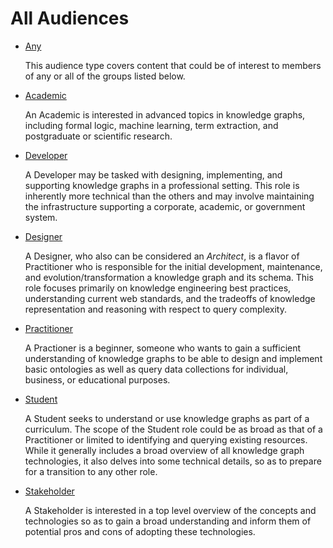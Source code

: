 # All Audiences
* [Any](./audiences/Any.md)

  This audience type covers content that could be of interest to members of any or all of the groups listed below.

* [Academic](../audiences/Academic.md)

  An Academic is interested in advanced topics in knowledge graphs, including formal logic, machine learning, term extraction, and postgraduate or scientific research. 

* [Developer](../audiences/Developer.md)

  A Developer may be tasked with designing, implementing, and supporting knowledge graphs in a professional setting. This role is inherently more technical than the others and may involve maintaining the infrastructure supporting a corporate, academic, or government system.

* [Designer](../audiences/Designer.md)

  A Designer, who also can be considered an _Architect_, is a flavor of Practitioner who is responsible for the initial development, maintenance, and evolution/transformation a knowledge graph and its schema. This role focuses primarily on knowledge engineering best practices, understanding current web standards, and the tradeoffs of knowledge representation and reasoning with respect to query complexity.

* [Practitioner](../audiences/Practitioner.md)

  A Practioner is a beginner, someone who wants to gain a sufficient understanding of knowledge graphs to be able to design and implement basic ontologies as well as query data collections for individual, business, or educational purposes.

* [Student](../audiences/Student.md)

  A Student seeks to understand or use knowledge graphs as part of a curriculum. The scope of the Student role could be as broad as that of a Practitioner or limited to identifying and querying existing resources. While it generally includes a broad overview of all knowledge graph technologies, it also delves into some technical details, so as to prepare for a transition to any other role.

* [Stakeholder](../audiences/Stakeholder.md)

  A Stakeholder is interested in a top level overview of the concepts and technologies so as to gain a broad understanding and inform them of potential pros and cons of adopting these technologies.
